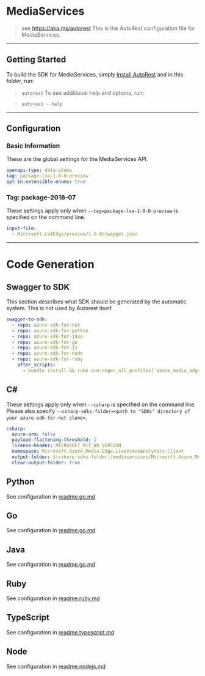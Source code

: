 # MediaServices

> see https://aka.ms/autorest
This is the AutoRest configuration file for MediaServices.

---

## Getting Started

To build the SDK for MediaServices, simply [Install AutoRest](https://aka.ms/autorest/install) and in this folder, run:

> `autorest`
To see additional help and options, run:

> `autorest --help`
---

## Configuration

### Basic Information

These are the global settings for the MediaServices API.

``` yaml
openapi-type: data-plane
tag: package-lva-1-0-0-preview
opt-in-extensible-enums: true
```

### Tag: package-2018-07

These settings apply only when `--tag=package-lva-1-0-0-preview` is specified on the command line.

``` yaml $(tag) == 'package-lva-1-0-0-preview'
input-file:
  - Microsoft.LVAEdge/preview/1.0.0/swagger.json
```

---

# Code Generation

## Swagger to SDK

This section describes what SDK should be generated by the automatic system.
This is not used by Autorest itself.

``` yaml $(swagger-to-sdk)
swagger-to-sdk:
  - repo: azure-sdk-for-net
  - repo: azure-sdk-for-python
  - repo: azure-sdk-for-java
  - repo: azure-sdk-for-go
  - repo: azure-sdk-for-js
  - repo: azure-sdk-for-node
  - repo: azure-sdk-for-ruby
    after_scripts:
      - bundle install && rake arm:regen_all_profiles['azure_media_edge_lva_client']
```

## C#

These settings apply only when `--csharp` is specified on the command line.
Please also specify `--csharp-sdks-folder=<path to "SDKs" directory of your azure-sdk-for-net clone>`.

``` yaml $(csharp)
csharp:
  azure-arm: false
  payload-flattening-threshold: 2
  license-header: MICROSOFT_MIT_NO_VERSION
  namespace: Microsoft.Azure.Media.Edge.LiveVideoAnalytics.Client
  output-folder: $(csharp-sdks-folder)/mediaservices/Microsoft.Azure.Media.Edge.LiveVideoAnalytics.Client/src/Generated
  clear-output-folder: true
```

## Python

See configuration in [readme.go.md](./readme.python.md)

## Go

See configuration in [readme.go.md](./readme.go.md)

## Java

See configuration in [readme.go.md](./readme.java.md)

## Ruby

See configuration in [readme.ruby.md](./readme.ruby.md)

## TypeScript

See configuration in [readme.typescript.md](./readme.typescript.md)

## Node

See configuration in [readme.nodejs.md](./readme.nodejs.md)